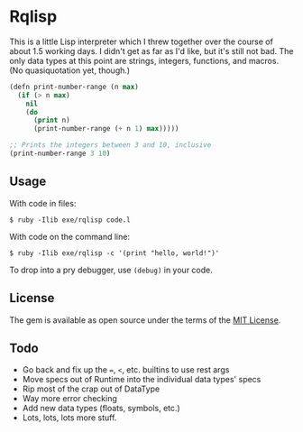 # Rqlisp

This is a little Lisp interpreter which I threw together over the course of about 1.5 working days. I didn't get as far as I'd like, but it's still not bad. The only data types at this point are strings, integers, functions, and macros. (No quasiquotation yet, though.)

```lisp
(defn print-number-range (n max)
  (if (> n max)
    nil
    (do
      (print n)
      (print-number-range (+ n 1) max)))))

;; Prints the integers between 3 and 10, inclusive
(print-number-range 3 10)
```

## Usage

With code in files:
```
$ ruby -Ilib exe/rqlisp code.l
```

With code on the command line:
```
$ ruby -Ilib exe/rqlisp -c '(print "hello, world!")'
```

To drop into a pry debugger, use `(debug)` in your code.

## License

The gem is available as open source under the terms of the [MIT License](https://opensource.org/licenses/MIT).

## Todo

* Go back and fix up the `=`, `<`, etc. builtins to use rest args
* Move specs out of Runtime into the individual data types' specs
* Rip most of the crap out of DataType
* Way more error checking
* Add new data types (floats, symbols, etc.)
* Lots, lots, lots more stuff.
